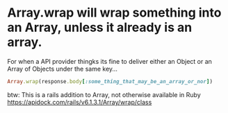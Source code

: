 # Array.wrap will wrap something into an Array, unless it already is an array.

For when a API provider thingks its fine to deliver either an Object or an Array of Objects under the same key…

```ruby
Array.wrap(response.body[:some_thing_that_may_be_an_array_or_nor])
```

btw: This is a rails addition to Array, not otherwise available in Ruby
https://apidock.com/rails/v6.1.3.1/Array/wrap/class
